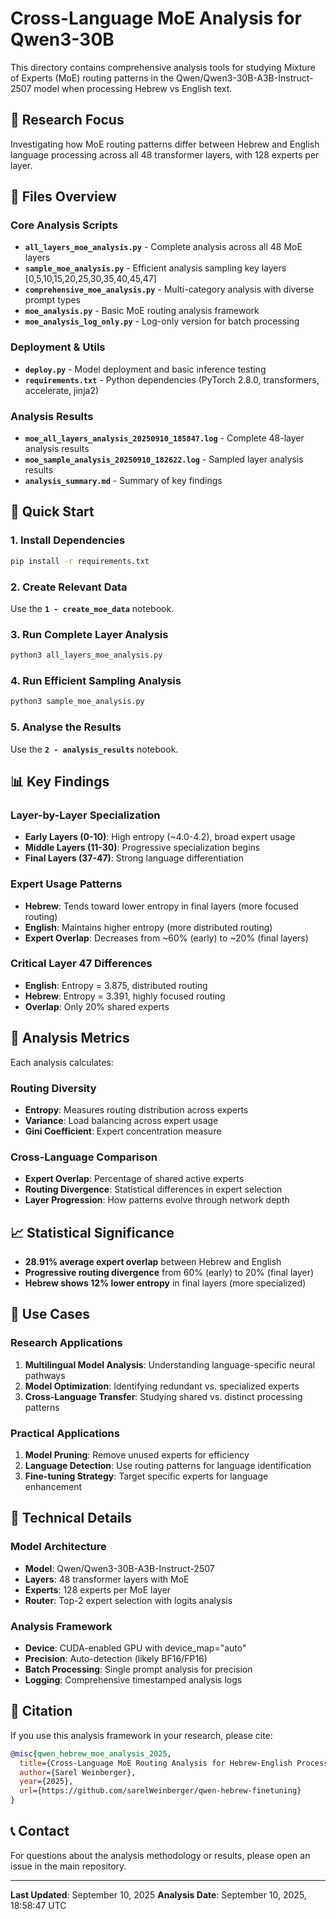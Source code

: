 # Cross-Language MoE Analysis for Qwen3-30B

This directory contains comprehensive analysis tools for studying Mixture of Experts (MoE) routing patterns in the Qwen/Qwen3-30B-A3B-Instruct-2507 model when processing Hebrew vs English text.

## 🔬 Research Focus

Investigating how MoE routing patterns differ between Hebrew and English language processing across all 48 transformer layers, with 128 experts per layer.

## 📁 Files Overview

### Core Analysis Scripts

- **`all_layers_moe_analysis.py`** - Complete analysis across all 48 MoE layers
- **`sample_moe_analysis.py`** - Efficient analysis sampling key layers [0,5,10,15,20,25,30,35,40,45,47]
- **`comprehensive_moe_analysis.py`** - Multi-category analysis with diverse prompt types
- **`moe_analysis.py`** - Basic MoE routing analysis framework
- **`moe_analysis_log_only.py`** - Log-only version for batch processing

### Deployment & Utils

- **`deploy.py`** - Model deployment and basic inference testing
- **`requirements.txt`** - Python dependencies (PyTorch 2.8.0, transformers, accelerate, jinja2)

### Analysis Results

- **`moe_all_layers_analysis_20250910_185847.log`** - Complete 48-layer analysis results
- **`moe_sample_analysis_20250910_182622.log`** - Sampled layer analysis results
- **`analysis_summary.md`** - Summary of key findings

## 🚀 Quick Start

### 1. Install Dependencies
```bash
pip install -r requirements.txt
```

### 2. Create Relevant Data

Use the **`1 - create_moe_data`** notebook.

### 3. Run Complete Layer Analysis
```bash
python3 all_layers_moe_analysis.py
```

### 4. Run Efficient Sampling Analysis
```bash
python3 sample_moe_analysis.py
```

### 5. Analyse the Results

Use the **`2 - analysis_results`** notebook.

## 📊 Key Findings

### Layer-by-Layer Specialization
- **Early Layers (0-10)**: High entropy (~4.0-4.2), broad expert usage
- **Middle Layers (11-30)**: Progressive specialization begins
- **Final Layers (37-47)**: Strong language differentiation

### Expert Usage Patterns
- **Hebrew**: Tends toward lower entropy in final layers (more focused routing)
- **English**: Maintains higher entropy (more distributed routing)
- **Expert Overlap**: Decreases from ~60% (early) to ~20% (final layers)

### Critical Layer 47 Differences
- **English**: Entropy = 3.875, distributed routing
- **Hebrew**: Entropy = 3.391, highly focused routing
- **Overlap**: Only 20% shared experts

## 🔧 Analysis Metrics

Each analysis calculates:

### Routing Diversity
- **Entropy**: Measures routing distribution across experts
- **Variance**: Load balancing across expert usage
- **Gini Coefficient**: Expert concentration measure

### Cross-Language Comparison
- **Expert Overlap**: Percentage of shared active experts
- **Routing Divergence**: Statistical differences in expert selection
- **Layer Progression**: How patterns evolve through network depth

## 📈 Statistical Significance

- **28.91% average expert overlap** between Hebrew and English
- **Progressive routing divergence** from 60% (early) to 20% (final layer)
- **Hebrew shows 12% lower entropy** in final layers (more specialized)

## 🎯 Use Cases

### Research Applications
1. **Multilingual Model Analysis**: Understanding language-specific neural pathways
2. **Model Optimization**: Identifying redundant vs. specialized experts
3. **Cross-Language Transfer**: Studying shared vs. distinct processing patterns

### Practical Applications
1. **Model Pruning**: Remove unused experts for efficiency
2. **Language Detection**: Use routing patterns for language identification
3. **Fine-tuning Strategy**: Target specific experts for language enhancement

## 🔬 Technical Details

### Model Architecture
- **Model**: Qwen/Qwen3-30B-A3B-Instruct-2507
- **Layers**: 48 transformer layers with MoE
- **Experts**: 128 experts per MoE layer
- **Router**: Top-2 expert selection with logits analysis

### Analysis Framework
- **Device**: CUDA-enabled GPU with device_map="auto"
- **Precision**: Auto-detection (likely BF16/FP16)
- **Batch Processing**: Single prompt analysis for precision
- **Logging**: Comprehensive timestamped analysis logs

## 📝 Citation

If you use this analysis framework in your research, please cite:

```bibtex
@misc{qwen_hebrew_moe_analysis_2025,
  title={Cross-Language MoE Routing Analysis for Hebrew-English Processing},
  author={Sarel Weinberger},
  year={2025},
  url={https://github.com/sarelWeinberger/qwen-hebrew-finetuning}
}
```

## 📞 Contact

For questions about the analysis methodology or results, please open an issue in the main repository.

---

**Last Updated**: September 10, 2025
**Analysis Date**: September 10, 2025, 18:58:47 UTC
